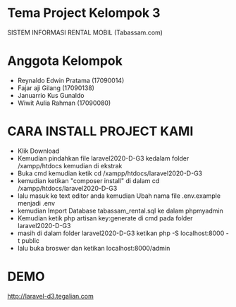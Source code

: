 # Tema Project Kelompok 3 
SISTEM INFORMASI RENTAL MOBIL (Tabassam.com)

# Anggota Kelompok
- Reynaldo Edwin Pratama (17090014)
- Fajar aji Gilang (17090138)
- Januarrio Kus Gunaldo
- Wiwit Aulia Rahman (17090080)


# CARA INSTALL PROJECT KAMI 
- Klik Download 
- Kemudian pindahkan file laravel2020-D-G3 kedalam folder /xampp/htdocs kemudian di ekstrak 
- Buka cmd kemudian ketik cd /xampp/htdocs/laravel2020-D-G3
- kemudian ketikan "composer install" di dalam cd /xampp/htdocs/laravel2020-D-G3
- lalu masuk ke text editor anda kemudian Ubah nama file .env.example menjadi .env
- kemudian Import Database tabassam_rental.sql ke dalam phpmyadmin
- Kemudian ketik php artisan key:generate di cmd pada folder laravel2020-D-G3  
- masih di dalam folder laravel2020-D-G3 ketikan php -S localhost:8000 -t public
- lalu buka broswer dan ketikan localhost:8000/admin

# DEMO
http://laravel-d3.tegalian.com
